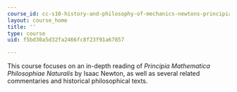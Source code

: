 ```yaml
---
course_id: cc-s10-history-and-philosophy-of-mechanics-newtons-principia-mathematica-fall-2011
layout: course_home
title: ''
type: course
uid: f5bd30a5d32fa2466fc8f23f91a67857

---
```

This course focuses on an in-depth reading of _Principia Mathematica Philosophiae Naturalis_ by Isaac Newton, as well as several related commentaries and historical philosophical texts.
